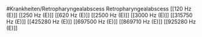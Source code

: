 #Krankheiten/Retropharyngealabscess
Retropharyngealabscess
[[120 Hz (E)]]
[[250 Hz (E)]]
[[620 Hz (E)]]
[[2500 Hz (E)]]
[[3000 Hz (E)]]
[[315750 Hz (E)]]
[[425280 Hz (E)]]
[[697500 Hz (E)]]
[[869710 Hz (E)]]
[[925280 Hz (E)]]